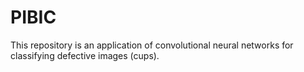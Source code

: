 # PIBIC

This repository is an application of convolutional neural networks for classifying defective images (cups).

